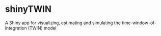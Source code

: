 # shinyTWIN
A Shiny app for visualizing, estimating and simulating the time-window-of-integration (TWIN) model
